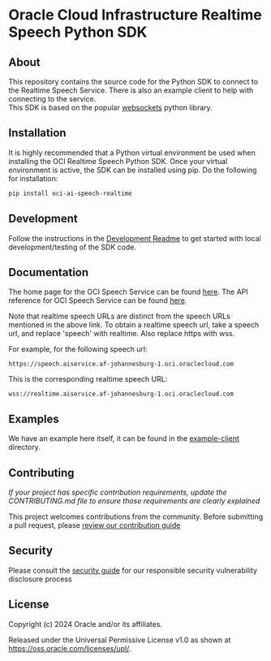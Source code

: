 # Oracle Cloud Infrastructure Realtime Speech Python SDK

## About

This repository contains the source code for the Python SDK to connect to the Realtime Speech Service. There is also an example client to help with connecting to the service. \
This SDK is based on the popular [websockets](https://github.com/python-websockets/websockets) python library.

## Installation

It is highly recommended that a Python virtual environment be used when installing the OCI Realtime Speech Python SDK. 
Once your virtual environment is active, the SDK can be installed using pip. Do the following for installation:

```bash
pip install oci-ai-speech-realtime
```

## Development
Follow the instructions in the [Development Readme](ai-speech-realtime-sdk-python/README.md) to get started with local development/testing of the SDK code. 

## Documentation

The home page for the OCI Speech Service can be found [here](https://www.oracle.com/artificial-intelligence/speech/).
The API reference for OCI Speech Service can be found [here](https://docs.oracle.com/en-us/iaas/api/#/en/speech/latest/).

Note that realtime speech URLs are distinct from the speech URLs mentioned in the above link. To obtain a realtime speech url, take a speech url, and replace 'speech' with realtime. Also replace https with wss. 

For example, for the following speech url:

```https://speech.aiservice.af-johannesburg-1.oci.oraclecloud.com```

This is the corresponding realtime speech URL:

```wss://realtime.aiservice.af-johannesburg-1.oci.oraclecloud.com```


## Examples

We have an example here itself, it can be found in the [example-client](example-client/) directory.

## Contributing

*If your project has specific contribution requirements, update the CONTRIBUTING.md file to ensure those requirements are clearly explained*

This project welcomes contributions from the community. Before submitting a pull request, please [review our contribution guide](./CONTRIBUTING.md)

## Security

Please consult the [security guide](./SECURITY.md) for our responsible security vulnerability disclosure process

## License

Copyright (c) 2024 Oracle and/or its affiliates.

Released under the Universal Permissive License v1.0 as shown at
<https://oss.oracle.com/licenses/upl/>.
